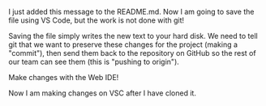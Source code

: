
I just added this message to the README.md. Now I am going to save the file using VS Code, but the work is not done with git!

Saving the file simply writes the new text to your hard disk. We need to tell git that we want to preserve these changes for the project (making a "commit"), then send them back to the repository on GitHub so the rest of our team can see them (this is "pushing to origin").

Make changes with the Web IDE!

Now I am making changes on VSC after I have cloned it. 